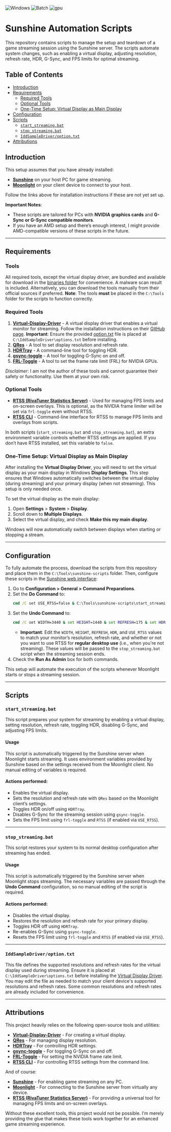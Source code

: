 ![Windows](https://img.shields.io/badge/platform-Windows-blue.svg)
![Batch](https://img.shields.io/badge/language-Batch-yellow.svg)
![gpu](https://img.shields.io/badge/gpu-NVIDIA-green.svg)

# Sunshine Automation Scripts

This repository contains scripts to manage the setup and teardown of a game streaming session using the Sunshine server. The scripts automate system changes, such as enabling a virtual display, adjusting resolution, refresh rate, HDR, G-Sync, and FPS limits for optimal streaming.

## Table of Contents

- [Introduction](#introduction)
- [Requirements](#requirements)
  - [Required Tools](#required-tools)
  - [Optional Tools](#optional-tools)
  - [One-Time Setup: Virtual Display as Main Display](#one-time-setup-virtual-display-as-main-display)
- [Configuration](#configuration)
- [Scripts](#scripts)
  - [`start_streaming.bat`](#start_streamingbat)
  - [`stop_streaming.bat`](#stop_streamingbat)
  - [`IddSampleDriver/option.txt`](#iddsampledriveroptiontxt)
- [Attributions](#attributions)

## Introduction

This setup assumes that you have already installed:
- **[Sunshine](https://github.com/LizardByte/Sunshine)** on your host PC for game streaming.
- **[Moonlight](https://moonlight-stream.org/)** on your client device to connect to your host.

Follow the links above for installation instructions if these are not yet set up.

**Important Notes**:
- These scripts are tailored for PCs with **NVIDIA graphics cards** and **G-Sync or G-Sync compatible monitors**.
- If you have an AMD setup and there’s enough interest, I might provide AMD-compatible versions of these scripts in the future.

---

## Requirements

### Tools

All required tools, except the virtual display driver, are bundled and available for download in the [binaries folder](bin/) for convenience. A malware scan result is included. Alternatively, you can download the tools manually from their official sources if preferred. **Note**: The tools **must** be placed in the `C:\Tools` folder for the scripts to function correctly.

### Required Tools

1. **[Virtual-Display-Driver](https://github.com/itsmikethetech/Virtual-Display-Driver)** - A virtual display driver that enables a virtual monitor for streaming. Follow the installation instructions on their [GitHub page](https://github.com/itsmikethetech/Virtual-Display-Driver?tab=readme-ov-file#installation). **Important**: Ensure the provided [option.txt](IddSampleDriver/option.txt) file is placed at `C:\IddSampleDriver\options.txt` before installing.
2. **[QRes](https://sourceforge.net/projects/qres/)** - A tool to set display resolution and refresh rate.
3. **[HDRTray](https://github.com/res2k/HDRTray)** - A command-line tool for toggling HDR.
4. **[gsync-toggle](https://github.com/FrogTheFrog/gsync-toggle)** - A tool for toggling G-Sync on and off.
5. **[FRL-Toggle](https://github.com/FrogTheFrog/frl-toggle)** - A tool to set the frame rate limit (FRL) for NVIDIA GPUs.

*Disclaimer*: I am not the author of these tools and cannot guarantee their safety or functionality. Use them at your own risk.

### Optional Tools

- **[RTSS (RivaTuner Statistics Server)](https://www.guru3d.com/files-details/rtss-rivatuner-statistics-server-download.html)** - Used for managing FPS limits and on-screen overlays. This is optional, as the NVIDIA frame limiter will be set via `frl-toggle` even without RTSS.
- **[RTSS CLI](https://github.com/xanderfrangos/rtss-cli)** - Command-line interface for RTSS to manage FPS limits and overlays from scripts.

In both scripts (`start_streaming.bat` and `stop_streaming.bat`), an extra environment variable controls whether RTSS settings are applied. If you don’t have RTSS installed, set this variable to `false`.

### One-Time Setup: Virtual Display as Main Display

After installing the **Virtual Display Driver**, you will need to set the virtual display as your main display in Windows **Display Settings**. This step ensures that Windows automatically switches between the virtual display (during streaming) and your primary display (when not streaming). This setup is only needed once.

To set the virtual display as the main display:
1. Open **Settings** > **System** > **Display**.
2. Scroll down to **Multiple Displays**.
3. Select the virtual display, and check **Make this my main display**.
   
Windows will now automatically switch between displays when starting or stopping a stream.

---

## Configuration

To fully automate the process, download the scripts from this repository and place them in the `C:\Tools\sunshine-scripts` folder. Then, configure these scripts in the [Sunshine web interface](https://localhost:47990/config):

1. Go to **Configuration > General > Command Preparations**.
2. Set the **Do Command** to:
   ```cmd
   cmd /C set USE_RTSS=false & C:\Tools\sunshine-scripts\start_streaming.bat
   ```
3. Set the **Undo Command** to:
   ```cmd
   cmd /C set WIDTH=3440 & set HEIGHT=1440 & set REFRESH=175 & set HDR=false & set USE_RTSS=true & C:\Tools\sunshine-scripts\stop_streaming.bat
   ```
   - **Important**: Edit the `WIDTH`, `HEIGHT`, `REFRESH`, `HDR`, and `USE_RTSS` values to match your monitor’s resolution, refresh rate, and whether or not you want to use RTSS for **regular desktop use** (i.e., when you're not streaming). These values will be passed to the `stop_streaming.bat` script when the streaming session ends.
4. Check the **Run As Admin** box for both commands.

This setup will automate the execution of the scripts whenever Moonlight starts or stops a streaming session.

---

## Scripts

### `start_streaming.bat`

This script prepares your system for streaming by enabling a virtual display, setting resolution, refresh rate, toggling HDR, disabling G-Sync, and adjusting FPS limits.

#### Usage

This script is automatically triggered by the Sunshine server when Moonlight starts streaming. It uses environment variables provided by Sunshine based on the settings received from the Moonlight client. No manual editing of variables is required.

#### Actions performed:
- Enables the virtual display.
- Sets the resolution and refresh rate with `QRes` based on the Moonlight client’s settings.
- Toggles HDR on/off using `HDRTray`.
- Disables G-Sync for the streaming session using `gsync-toggle`.
- Sets the FPS limit using `frl-toggle` and `RTSS` (if enabled via `USE_RTSS`).

---

### `stop_streaming.bat`

This script restores your system to its normal desktop configuration after streaming has ended.

#### Usage

This script is automatically triggered by the Sunshine server when Moonlight stops streaming. The necessary variables are passed through the **Undo Command** configuration, so no manual editing of the script is required.

#### Actions performed:
- Disables the virtual display.
- Restores the resolution and refresh rate for your primary display.
- Toggles HDR off using `HDRTray`.
- Re-enables G-Sync using `gsync-toggle`.
- Resets the FPS limit using `frl-toggle` and `RTSS` (if enabled via `USE_RTSS`).

---

### `IddSampleDriver/option.txt`

This file defines the supported resolutions and refresh rates for the virtual display used during streaming. Ensure it is placed at `C:\IddSampleDriver\options.txt` before installing the [Virtual Display Driver](https://github.com/itsmikethetech/Virtual-Display-Driver). You may edit the file as needed to match your client device's supported resolutions and refresh rates. Some common resolutions and refresh rates are already included for convenience.

---

## Attributions

This project heavily relies on the following open-source tools and utilities:

- **[Virtual-Display-Driver](https://github.com/itsmikethetech/Virtual-Display-Driver)** - For creating a virtual display.
- **[QRes](https://sourceforge.net/projects/qres/)** - For managing display resolution.
- **[HDRTray](https://github.com/res2k/HDRTray)** - For controlling HDR settings.
- **[gsync-toggle](https://github.com/FrogTheFrog/gsync-toggle)** - For toggling G-Sync on and off.
- **[FRL-Toggle](https://github.com/FrogTheFrog/frl-toggle)** - For setting the NVIDIA frame rate limit.
- **[RTSS CLI](https://github.com/xanderfrangos/rtss-cli)** - For controlling RTSS settings from the command line.

And of course:

- **[Sunshine](https://github.com/LizardByte/Sunshine)** - For enabling game streaming on any PC.
- **[Moonlight](https://moonlight-stream.org/)** - For connecting to the Sunshine server from virtually any device.
- **[RTSS (RivaTuner Statistics Server)](https://www.guru3d.com/files-details/rtss-rivatuner-statistics-server-download.html)** - For providing a universal tool for managing FPS limits and on-screen overlays.

Without these excellent tools, this project would not be possible. I’m merely providing the glue that makes these tools work together for an enhanced game streaming experience.
